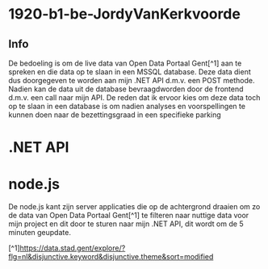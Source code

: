 # 1920-b1-be-JordyVanKerkvoorde
## Info
De bedoeling is om de live data van Open Data Portaal Gent[^1] aan te spreken en die data op te slaan in een MSSQL database.
Deze data dient dus doorgegeven te worden aan mijn .NET API d.m.v. een POST methode. Nadien kan de data uit de database bevraagdworden door de frontend d.m.v. een call naar mijn API.
De reden dat ik ervoor kies om deze data toch op te slaan in een database is om nadien analyses en voorspellingen te kunnen doen naar de bezettingsgraad in een specifieke parking
# .NET API
# node.js
De node.js kant zijn server applicaties die op de achtergrond draaien om zo de data van Open Data Portaal Gent[^1]  te filteren naar nuttige data voor mijn project en dit door te sturen naar mijn .NET API, dit wordt om de 5 minuten geupdate.


[^1]https://data.stad.gent/explore/?flg=nl&disjunctive.keyword&disjunctive.theme&sort=modified
